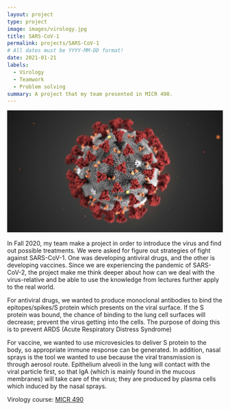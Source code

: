 ```yaml
---
layout: project
type: project
image: images/virology.jpg
title: SARS-CoV-1
permalink: projects/SARS-CoV-1
# All dates must be YYYY-MM-DD format!
date: 2021-01-21
labels:
  - Virology
  - Teamwork
  - Problem solving
summary: A project that my team presented in MICR 490.
---
```


<img class="ui medium right floated rounded image" src="../images/virus.jpg">

In Fall 2020, my team make a project in order to introduce the virus and find out possible treatments. We were asked for figure out strategies of fight against SARS-CoV-1. One was developing antiviral drugs, and the other is developing vaccines. Since we are experiencing the pandemic of SARS-CoV-2, the project make me think deeper about how can we deal with the virus-relative and be able to use the knowledge from lectures further apply to the real world.

For antiviral drugs, we wanted to produce monoclonal antibodies to bind the epitopes/spikes/S protein which presents on the viral surface. If the S protein was bound, the chance of binding to the lung cell surfaces will decrease; prevent the virus getting into the cells. The purpose of doing this is to prevent ARDS (Acute Respiratory Distress Syndrome)  

For vaccine, we wanted to use microvesicles to deliver S protein to the body, so appropriate immune response can be generated. In addition, nasal sprays is the tool we wanted to use because the viral transmission is through aerosol route. Epithelium alveoli in the lung will contact with the viral particle first, so that IgA (which is mainly found in the mucous membranes) will take care of the virus; they are produced by plasma cells which induced by the nasal sprays.
 
Virology course: <a href="https://manoa.hawaii.edu/catalog/courses/micr-490-virology-3/"><i class="large github icon"></i>MICR 490</a>
